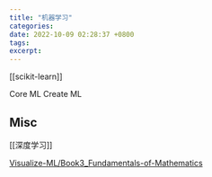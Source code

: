 ```yaml
---
title: "机器学习"
categories: 
date: 2022-10-09 02:28:37 +0800
tags: 
excerpt: 
---
```







[[scikit-learn]]


Core ML
Create ML



## Misc

[[深度学习]]

[Visualize-ML/Book3_Fundamentals-of-Mathematics](https://github.com/Visualize-ML/Book3_Fundamentals-of-Mathematics)


